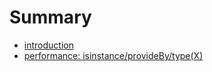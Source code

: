 # Summary

* [introduction](README.md)
* [performance: isinstance/provideBy/type(X)](pfm_type_ins.md)